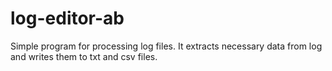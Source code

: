 # log-editor-ab
Simple program for processing log files. It extracts necessary data from log and writes them to txt and csv files.
